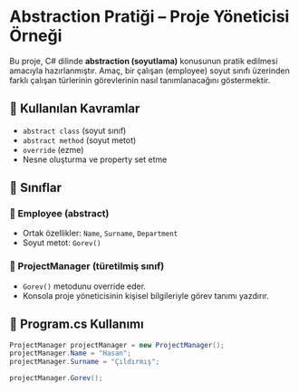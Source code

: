 # Abstraction Pratiği – Proje Yöneticisi Örneği

Bu proje, C# dilinde **abstraction (soyutlama)** konusunun pratik edilmesi amacıyla hazırlanmıştır. Amaç, bir çalışan (employee) soyut sınıfı üzerinden farklı çalışan türlerinin görevlerinin nasıl tanımlanacağını göstermektir.

## 🔧 Kullanılan Kavramlar

- `abstract class` (soyut sınıf)
- `abstract method` (soyut metot)
- `override` (ezme)
- Nesne oluşturma ve property set etme

## 🧱 Sınıflar

### 🔹 Employee (abstract)
- Ortak özellikler: `Name`, `Surname`, `Department`
- Soyut metot: `Gorev()`

### 🔹 ProjectManager (türetilmiş sınıf)
- `Gorev()` metodunu override eder.
- Konsola proje yöneticisinin kişisel bilgileriyle görev tanımı yazdırır.

## 🧪 Program.cs Kullanımı

```csharp
ProjectManager projectManager = new ProjectManager();
projectManager.Name = "Hasan";
projectManager.Surname = "Çıldırmış";

projectManager.Gorev();
